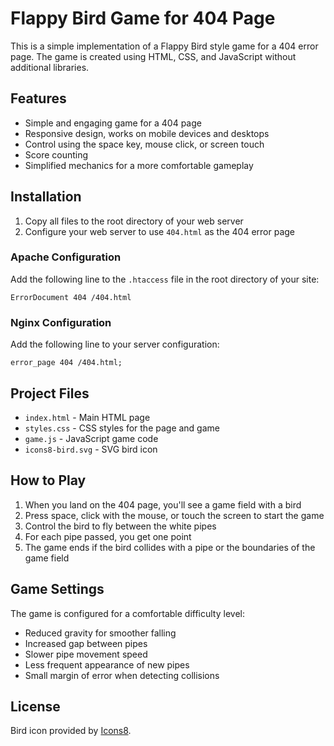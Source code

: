 # Flappy Bird Game for 404 Page

This is a simple implementation of a Flappy Bird style game for a 404 error page. The game is created using HTML, CSS, and JavaScript without additional libraries.

## Features

- Simple and engaging game for a 404 page
- Responsive design, works on mobile devices and desktops
- Control using the space key, mouse click, or screen touch
- Score counting
- Simplified mechanics for a more comfortable gameplay

## Installation

1. Copy all files to the root directory of your web server
2. Configure your web server to use `404.html` as the 404 error page

### Apache Configuration

Add the following line to the `.htaccess` file in the root directory of your site:

```
ErrorDocument 404 /404.html
```

### Nginx Configuration

Add the following line to your server configuration:

```
error_page 404 /404.html;
```

## Project Files

- `index.html` - Main HTML page
- `styles.css` - CSS styles for the page and game
- `game.js` - JavaScript game code
- `icons8-bird.svg` - SVG bird icon

## How to Play

1. When you land on the 404 page, you'll see a game field with a bird
2. Press space, click with the mouse, or touch the screen to start the game
3. Control the bird to fly between the white pipes
4. For each pipe passed, you get one point
5. The game ends if the bird collides with a pipe or the boundaries of the game field

## Game Settings

The game is configured for a comfortable difficulty level:
- Reduced gravity for smoother falling
- Increased gap between pipes
- Slower pipe movement speed
- Less frequent appearance of new pipes
- Small margin of error when detecting collisions

## License

Bird icon provided by [Icons8](https://icons8.com). 